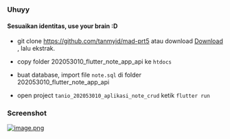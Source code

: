 ### Uhuyy
#### Sesuaikan identitas, use your brain :D
* git clone https://github.com/tanmyid/mad-prt5 atau download [Download](https://github.com/tanmyid/mad-prt5/archive/refs/heads/main.zip) , lalu ekstrak.

* copy folder 202053010_flutter_note_app_api ke `htdocs`

* buat database, import file `note.sql` di folder 202053010_flutter_note_app_api

* open project `tanio_202053010_aplikasi_note_crud` ketik `flutter run`

### Screenshot
[![image.png](https://i.postimg.cc/cJzHvpyH/image.png)](https://postimg.cc/v1WMjSmF)


